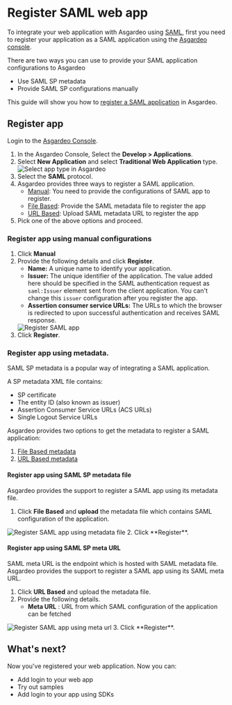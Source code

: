 # Register SAML web app
To integrate your web application with Asgardeo using [SAML](https://docs.oasis-open.org/security/saml/v2.0/saml-core-2.0-os.pdf), 
first you need to register your application as a SAML application using the [Asgardeo console](https://console.asgardeo.io/). 

There are two ways you can use to provide your SAML application configurations to Asgardeo
- Use SAML SP metadata
- Provide SAML SP configurations manually

This guide will show you how to [register a SAML application](#register-app) in Asgardeo. 

## Register app
Login to the [Asgardeo Console](https://console.asgardeo.io/login).
1. In the Asgardeo Console, Select the **Develop > Applications**.
2. Select **New Application** and select **Traditional Web Application** type.
    <img :src="$withBase('/assets/img/guides/applications/select-app-type.png')" alt="Select app type in Asgardeo">
3. Select the **SAML** protocol.
4. Asgardeo provides three ways to register a SAML application. 
    - [Manual](#register-app-using-manual-configurations): You need to provide the configurations of SAML app to register.
    - [File Based](#register-app-using-saml-sp-metadata-file): Provide the SAML metadata file to register the app
    - [URL Based](#register-app-using-saml-sp-meta-url): Upload SAML metadata URL to register the app 
5. Pick one of the above options and proceed.       

### Register app using manual configurations
1. Click **Manual**
2. Provide the following details and click **Register**. 
   - **Name:** A unique name to identify your application.
   - **Issuer:** The unique identifier of the application. The value added here should be specified in the SAML authentication request as `saml:Issuer` element sent from the client application. You can't change this `issuer` configuration after you register the app.
   - **Assertion consumer service URLs:** The URLs to which the browser is redirected to upon successful authentication and receives SAML response.
    <img :src="$withBase('/assets/img/guides/applications/saml-app/register-saml-app.png')" alt="Register SAML app"> 
3. Click **Register**.

### Register app using metadata.

SAML SP metadata is a popular way of integrating a SAML application.
 
A SP metadata XML file contains:
- SP certificate
- The entity ID (also known as issuer)
- Assertion Consumer Service URLs (ACS URLs)
- Single Logout Service URLs

Asgardeo provides two options to get the metadata to register a SAML application:
1. [File Based metadata](#register-app-using-saml-sp-metadata-file)
2. [URL Based metadata](#register-app-using-saml-sp-meta-url)

#### Register app using SAML SP metadata file
Asgardeo provides the support to register a SAML app using its metadata file. 
1. Click **File Based** and **upload** the metadata file which contains SAML configuration of the application.
 <img :src="$withBase('/assets/img/guides/applications/saml-app/register-saml-app-using-metadata-file.png')" alt="Register SAML app using metadata file"> 
2. Click **Register**.

#### Register app using SAML SP meta URL
SAML meta URL is the endpoint which is hosted with SAML metadata file. Asgardeo provides the support to register a SAML app using its SAML meta URL. 
1. Click **URL Based** and upload the metadata file.
2. Provide the following details.
    - **Meta URL** : URL from which SAML configuration of the application can be fetched
  <img :src="$withBase('/assets/img/guides/applications/saml-app/register-saml-app-using-meta-url.png')" alt="Register SAML app using meta url"> 
3. Click **Register**.

## What's next?
Now you've registered your web application. Now you can:
- <a :href="$withBase('/guides/applications/web-app/add-login-to-web-app/')">Add login to your web app</a>
- <a :href="$withBase('/quickstarts/')">Try out samples</a>
- <a :href="$withBase('/sdks/')">Add login to your app using SDKs</a>